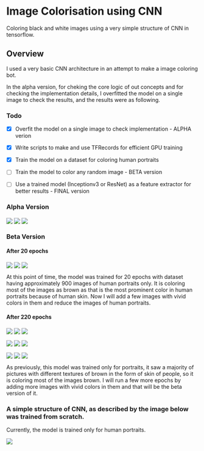 # Image Colorisation using CNN

Coloring black and white images using a very simple structure of CNN in tensorflow.

## Overview

I used a very basic CNN architecture in an attempt to make a image coloring bot.

In the alpha version, for cheking the core logic of out concepts and for checking the implementation details, I overfitted the model on a single image to check the results, and the results were as following.


### Todo

- [x] Overfit the model on a single image to check implementation - ALPHA verion
- [x] Write scripts to make and use TFRecords for efficient GPU training
- [x] Train the model on a dataset for coloring human portraits
- [ ] Train the model to color any random image - BETA version
- [ ] Use a trained model (Inceptionv3 or ResNet) as a feature extractor for better results - FINAL version


### Alpha Version

<img
	src=/images/alpha/input.png
	align="center"
/>
<img
	src=/images/alpha/results.png
	align="center"
/>
<img
	src=/images/alpha/original.png
	align="center"
/>


### Beta Version


#### After 20 epochs
<img
	src=/images/beta/input0.png
	align="center"
/>
<img
	src=/images/beta/results0.png
	align="center"
/>
<img
	src=/images/beta/original0.png
	align="center"
/>

At this point of time, the model was trained for 20 epochs with dataset having approximately 900 images of human portraits only.
It is coloring most of the images as brown as that is the most prominent color in human portraits because of human skin. Now I will add a few images with vivid colors in them and reduce the images of human portraits.


#### After 220 epochs
<img
	src=/images/beta/input220.png
	align="center"
/>
<img
	src=/images/beta/results220.png
	align="center"
/>
<img
	src=/images/beta/output220.png
	align="center"
/>



<img
	src=/images/beta/input220_1.png
	align="center"
/>
<img
	src=/images/beta/results220_1.png
	align="center"
/>
<img
	src=/images/beta/output220_1.png
	align="center"
/>



<img
	src=/images/beta/input220_2.png
	align="center"
/>
<img
	src=/images/beta/results220_2.png
	align="center"
/>
<img
	src=/images/beta/output220_2.png
	align="center"
/>


As previously, this model was trained only for portraits, it saw a majority of pictures with different textures of brown in the form of skin of people, so it is coloring most of the images brown.
I will run a few more epochs by adding more images with vivid colors in them and that will be the beta version of it.

### A simple structure of CNN, as described by the image below was trained from scratch.

Currently, the model is trained only for human portraits.

<img 
	src=/images/graph.png
	align="left"
/>
